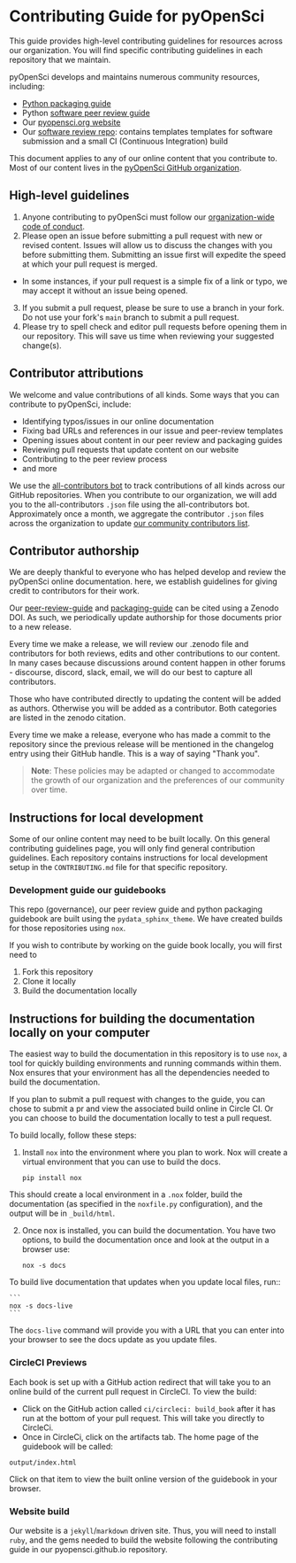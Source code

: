 # Contributing Guide for pyOpenSci

This guide provides high-level contributing guidelines for resources across our organization. You will find specific contributing guidelines in each repository that
we maintain.

pyOpenSci develops and maintains numerous community resources, including:

- [Python packaging guide](https://github.com/pyOpenSci/python-package-guide)
- Python [software peer review guide](https://github.com/pyOpenSci/software-peer-review)
- Our [pyopensci.org website](https://github.com/pyOpenSci/pyopensci.github.io)
- Our [software review repo](https://github.com/pyOpenSci/software-submission): contains templates templates for software submission and a small CI (Continuous Integration) build

This document applies to any of our online content that you
contribute to. Most of our content lives in the [pyOpenSci
GitHub organization](https://github.com/pyopensci).

## High-level guidelines

1. Anyone contributing to pyOpenSci must follow our [organization-wide code of conduct](https://www.pyopensci.org/governance/CODE_OF_CONDUCT.html).
2. Please open an issue before submitting a pull request with new or revised content. Issues will allow us to discuss the changes with you before submitting them. Submitting an issue first will expedite the speed at which your pull request is merged.

- In some instances, if your pull request is a simple fix of a link or typo, we may accept it without an issue being opened.

3. If you submit a pull request, please be sure to use a branch in your fork. Do not use your fork's `main` branch to submit a pull request.
4. Please try to spell check and editor pull requests before opening them in our repository. This will save us time when reviewing your suggested change(s).

## Contributor attributions

We welcome and value contributions of all kinds. Some ways that
you can contribute to pyOpenSci, include:

- Identifying typos/issues in our online documentation
- Fixing bad URLs and references in our issue and peer-review templates
- Opening issues about content in our peer review and packaging guides
- Reviewing pull requests that update content on our website
- Contributing to the peer review process
- and more

We use the [all-contributors bot](https://allcontributors.org/) to track contributions of all kinds
across our GitHub repositories. When you contribute to our organization, we will add you to the all-contributors `.json` file
using the all-contributors bot. Approximately once a month, we aggregate the contributor `.json` files across the organization to update [our community contributors
list](https://www.pyopensci.org/our-community/#pyopensci-community-contributors).

## Contributor authorship

We are deeply thankful to everyone who has helped develop and review the pyOpenSci
online documentation. here, we establish guidelines
for giving credit to contributors for their work.

Our [peer-review-guide](https://zenodo.org/record/7101778) and [packaging-guide](https://zenodo.org/record/7786869) can be cited using a
Zenodo DOI. As such, we periodically update authorship for those documents prior to a new release.

Every time we make a release, we will review our .zenodo file and contributors for both reviews, edits and other contributions to our content. In many cases because discussions around content happen in other forums - discourse, discord, slack, email, we will do our best to capture all contributors.

Those who have contributed directly to updating the content will be added as authors. Otherwise you will be added as a contributor. Both categories are listed in the zenodo citation.

Every time we make a release, everyone who has made a commit to the repository since the previous release will be mentioned in the changelog entry using their GitHub handle. This is a way of saying "Thank you".

> **Note**: These policies may be adapted or changed to
> accommodate the growth of our organization and the preferences of our community over time.

## Instructions for local development

Some of our online content may need to be built locally.
On this general contributing guidelines page, you will only find general contribution guidelines. Each repository contains instructions for local development setup
in the `CONTRIBUTING.md` file for that specific repository.

### Development guide our guidebooks

This repo (governance), our peer review guide and python packaging guidebook are built using the `pydata_sphinx_theme`. We have created builds
for those repositories using `nox`.

If you wish to contribute by working on the guide book locally, you
will first need to

1. Fork this repository
2. Clone it locally
3. Build the documentation locally

## Instructions for building the documentation locally on your computer

The easiest way to build the documentation in this repository is to use `nox`,
a tool for quickly building environments and running commands within them.
Nox ensures that your environment has all the dependencies needed to build the documentation.

If you plan to submit a pull request with changes to the guide, you can chose to submit a pr and view the associated build online in Circle CI. Or you can choose to build the documentation locally to test a pull request.

To build locally, follow these steps:

1. Install `nox` into the environment where you plan to work. Nox will create a virtual environment that you can use to build the docs.

   ```
   pip install nox
   ```

This should create a local environment in a `.nox` folder, build the documentation (as specified in the `noxfile.py` configuration), and the output will be in `_build/html`.

2. Once nox is installed, you can build the documentation. You have two options, to build the documentation once and look at the output in a browser use:

   ```
   nox -s docs
   ```

To build live documentation that updates when you update local files, run::

    ```
    nox -s docs-live
    ```

The `docs-live` command will provide you with a URL that you can enter into your
browser to see the docs update as you update files.

### CircleCI Previews

Each book is set up with a GitHub action redirect that will take you to an online
build of the current pull request in CircleCI. To view the build:

- Click on the GitHub action called `ci/circleci: build_book` after it has run at the bottom of your pull request. This will
  take you directly to CircleCi.
- Once in CircleCi, click on the artifacts tab. The home page of the guidebook will be called:

`output/index.html`

Click on that item to view the built online version of the guidebook in your
browser.

### Website build

Our website is a `jekyll`/`markdown` driven site. Thus, you will need to install `ruby`, and the gems needed to build the website following the contributing guide in our pyopensci.github.io repository.

